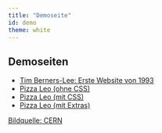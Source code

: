 ```yaml
---
title: "Demoseite"
id: demo
theme: white
---
```

## Demoseiten

<ul>
    <li><a href="www.html" target="_blank" rel="noreferrer" class="demo">Tim Berners-Lee: Erste Website von 1993</a></li>
    <li><a href="pizza/quattro-stagioni.html" target="_blank" rel="noreferrer" class="demo">Pizza Leo (ohne CSS)</a></li>
    <li><a href="pizza/quattro-stagioni-css.html" target="_blank" rel="noreferrer" class="demo">Pizza Leo (mit CSS)</a></li>
    <li><a href="pizza/quattro-stagioni-lang.html" target="_blank" rel="noreferrer" class="demo">Pizza Leo (mit Extras)</a></li>
</ul>

<a href="https://cds.cern.ch/images/CERN-GE-9407011-31" target="_blank" rel="noreferrer" class="credit">Bildquelle: CERN</a>
